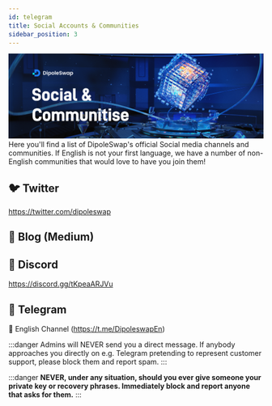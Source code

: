```yaml
---
id: telegram
title: Social Accounts & Communities
sidebar_position: 3
---
```


![](../images/social.png)
Here you'll find a list of DipoleSwap's official Social media channels and communities. If English is not your first language, we have a number of non-English communities that would love to have you join them!

🐦 **Twitter**
---

https://twitter.com/dipoleswap

📰 **Blog (Medium)**
---




🤖 **Discord**
---

https://discord.gg/tKpeaARJVu

💬 **Telegram**
---

📣  English Channel (https://t.me/DipoleswapEn)



:::danger 
Admins will NEVER send you a direct message. If anybody approaches you directly on e.g. Telegram pretending to represent customer support, please block them and report spam.
:::

:::danger 
**NEVER, under any situation, should you ever give someone your private key or recovery phrases. Immediately block and report anyone that asks for them.**
:::
